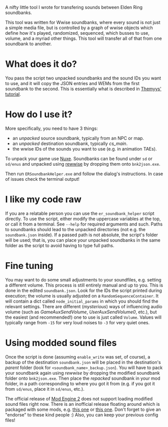 A nifty little tool I wrote for transfering sounds between Elden Ring soundbanks. 

This tool was written for Wwise soundbanks, where every sound is not just a simple media file, but is controlled by a graph of wwise objects which define how it's played, randomized, sequenced, which busses to use, volume, and a myriad other things. This tool will transfer all of that from one soundbank to another.

# What does it do?
You pass the script two unpacked soundbanks and the sound IDs you want to use, and it will copy the JSON entries and WEMs from the first soundbank to the second. This is essentially what is described in [Themyys' tutorial](http://soulsmodding.wikidot.com/tutorial:main#toc9).

# How do I use it?
More specifically, you need to have 3 things:
- an *unpacked* source soundbank, typically from an NPC or map.
- an *unpacked* destination soundbank, typically *cs_main*.
- the wwise IDs of the sounds you want to use (e.g. in animation TAEs).

To unpack your game use [Nuxe](https://github.com/JKAnderson/Nuxe/releases). Soundbanks can be found under `sd` or `sd/enus` and unpacked using [rewwise](https://github.com/vswarte/rewwise/) by dropping them onto `bnk2json.exe`.

Then run `ERSoundbankHelper.exe` and follow the dialog's instructions. In case of issues check the terminal output!

# I like my code raw
If you are a relatable person you can use the `er_soundbank_helper` script directly. To use the script, either modify the uppercase variables at the top, or call it from a terminal. See `--help` for required arguments and such. Paths to soundbanks should lead to the unpacked directories (not e.g. the `soundbank.json` inside). If a passed path is not absolute, the script's folder will be used; that is, you can place your unpacked soundbanks in the same folder as the script to avoid having to type full paths.

# Fine tuning
You may want to do some small adjustments to your soundfiles, e.g. setting a different volume. This process is still entirely manual and up to you. This is done in the edited `soundbank.json`. Look for the IDs the script printed during execution; the volume is usually adjusted on a `RandomSequenceContainer`. It will contain a dict called `node_initial_params` in which you should find the relevant settings. There are different (*mysterious*) ways of influencing audio volume (such as *GameAuxSendVolume*, *UserAuxSendVolume0*, etc.), but the easiest (and recommended!) one to use is just called `Volume`. Values will typically range from `-15` for very loud noises to `-3` for very quiet ones. 

# Using modded sound files
Once the script is done (assuming `enable_write` was set, of course), a backup of the destination `soundbank.json` will be placed in the destination's *parent* folder (look for `<soundbank_name>_backup.json`). You will have to pack your soundbank again using *rewwise* by dropping the modified soundbank folder onto `bnk2json.exe`. Then place the *repacked* soundbank in your mod folder, in a path corresponding to where you got it from (e.g. if you got it from `sd/enus`, place it in `sd/enus`, etc.).

The official release of [Mod Engine 2](https://github.com/soulsmods/ModEngine2) does not support loading modified sound files right now. There is an inofficial release floating around which is packaged with some mods, e.g. [this one](https://www.nexusmods.com/eldenring/mods/6384) or [this one](https://www.nexusmods.com/eldenring/mods/6340). Don't forget to give an "endorse" to these kind people :) Also, you can keep your previous config files!
